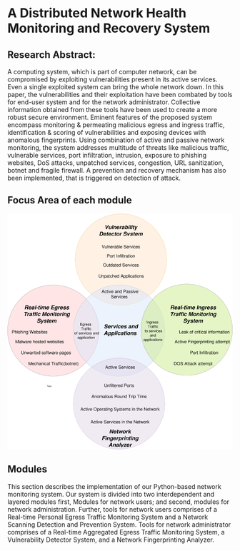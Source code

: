 # A Distributed Network Health Monitoring and Recovery System
## Research Abstract: 
A computing system, which is part of computer network, can be compromised by exploiting vulnerabilities present in its active services. Even a single exploited system can bring the whole network down. In this paper, the vulnerabilities and their exploitation have been combated by tools for end-user system and for the network administrator. Collective information obtained from these tools have been used to create a more robust secure environment. Eminent features of the proposed system encompass monitoring & permeating malicious egress and ingress traffic, identification & scoring of vulnerabilities and exposing devices with anomalous fingerprints. Using combination of active and passive network monitoring, the system addresses multitude of threats like malicious traffic, vulnerable services, port infiltration, intrusion, exposure to phishing websites, DoS attacks, unpatched services, congestion, URL sanitization, botnet and fragile firewall. A prevention and recovery mechanism has also been implemented, that is triggered on detection of attack.

## Focus Area of each module

![alt text](https://raw.githubusercontent.com/newtein/network_monitoring/master/images/compendious_venn.jpg)

## Modules

This section describes the implementation of our Python-based network monitoring system. Our system is divided into two interdependent and layered modules first, Modules for network users; and second, modules for network administration. Further, tools for network users comprises of a Real-time Personal Egress Traffic Monitoring System and a Network Scanning Detection and Prevention System. Tools for network administrator comprises of a Real-time Aggregated Egress Traffic Monitoring System, a Vulnerability Detector System, and a Network Fingerprinting Analyzer.



